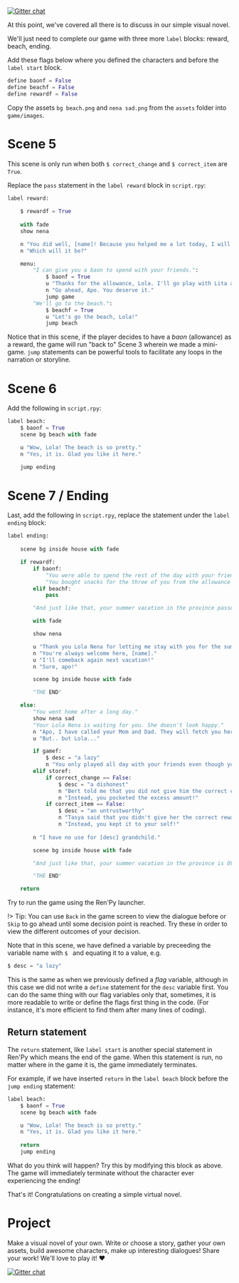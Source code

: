 [![Gitter chat](https://badges.gitter.im/gitterHQ/gitter.png)](https://gitter.im/WWCodeManila/Python)

At this point, we've covered all there is to discuss in our simple visual novel. 

We'll just need to complete our game with three more `label` blocks: reward, beach, ending.

Add these flags below where you defined the characters and before the `label start` block.

```python
define baonf = False
define beachf = False
define rewardf = False
```

Copy the assets `bg beach.png` and `nena sad.png` from the `assets` folder into `game/images`. 

# Scene 5

This scene is only run when both `$ correct_change` and `$ correct_item` are `True`.

Replace the `pass` statement in the `label reward` block in `script.rpy`:

```python
label reward:
    
    $ rewardf = True
    
    with fade
    show nena

    n "You did well, [name]! Because you helped me a lot today, I will give you a reward."
    n "Which will it be?"

    menu:
        "I can give you a baon to spend with your friends.":
            $ baonf = True
            u "Thanks for the allowance, Lola. I'll go play with Lita and Boy now."
            n "Go ahead, Apo. You deserve it."
            jump game
        "We'll go to the beach.":
            $ beachf = True
            u "Let's go the beach, Lola!"
            jump beach
```

Notice that in this scene, if the player decides to have a *baon* (allowance) as a reward, the game will run "back to" Scene 3 wherein we made a mini-game. `jump` statements can be powerful tools to facilitate any loops in the narration or storyline.

# Scene 6

Add the following in `script.rpy`:

```python
label beach:
    $ baonf = True
    scene bg beach with fade

    u "Wow, Lola! The beach is so pretty."
    n "Yes, it is. Glad you like it here."

    jump ending
```

# Scene 7 / Ending

Last, add the following in `script.rpy`, replace the statement under the `label ending` block:

```python
label ending:
    
    scene bg inside house with fade

    if rewardf:
        if baonf:
            "You were able to spend the rest of the day with your friends Lita and Boy."
            "You bought snacks for the three of you from the allowance Aling Nena gave you."
        elif beachf:
            pass

        "And just like that, your summer vacation in the province passed in bliss and happiness."

        with fade

        show nena

        u "Thank you Lola Nena for letting me stay with you for the summer."
        n "You're always welcome here, [name]."
        u "I'll comeback again next vacation!"
        n "Sure, apo!"

        scene bg inside house with fade

        "THE END"

    else:
        "You went home after a long day."
        show nena sad
        "Your Lola Nena is waiting for you. She doesn't look happy."
        n "Apo, I have called your Mom and Dad. They will fetch you here tomorrow."
        u "But.. but Lola..."

        if gamef:
            $ desc = "a lazy"
            n "You only played all day with your friends even though you promised to help me."
        elif storef:
            if correct_change == False:
                $ desc = "a dishonest"
                n "Bert told me that you did not give him the correct change."
                n "Instead, you pocketed the excess amount!"
            if correct_item == False:
                $ desc = "an untrustworthy"
                n "Tasya said that you didn't give her the correct reward."
                n "Instead, you kept it to your self!"
        
        n "I have no use for [desc] grandchild."

        scene bg inside house with fade

        "And just like that, your summer vacation in the province is OVER."

        "THE END"

    return
```

Try to run  the game using the Ren'Py launcher.

!> Tip: You can use  `Back` in the game screen to view the dialogue before or `Skip` to go ahead until some decision point is reached. Try these in order to view the different outcomes of your decision.

Note that in this scene, we have defined a variable by preceeding the variable name with `$ ` and equating it to a value, e.g.

```python
$ desc = "a lazy"
```

This is the same as when we previously defined a *flag* variable, although in this case we did not write a `define` statement for the `desc` variable first. You can do the same thing with our flag variables only that, sometimes, it is more readable to write or define the flags first thing in the code. (For instance, it's more efficient to find them after many lines of coding).

## Return statement

The `return` statement, like `label start` is another special statement in Ren'Py which means the end of the game. When this statement is run, no matter where in the game it is, the game immediately terminates.

For example, if we have inserted `return` in the `label beach` block before the `jump ending` statement:

```python
label beach:
    $ baonf = True
    scene bg beach with fade

    u "Wow, Lola! The beach is so pretty."
    n "Yes, it is. Glad you like it here."
    
    return
    jump ending
```

What do you think will happen? Try this by modifying this block as above. The game will immediately terminate without the character ever experiencing the ending! 

That's it! Congratulations on creating a simple virtual novel. 

# Project 

Make a visual novel of your own. Write or choose a story, gather your own assets, build awesome characters, make up interesting dialogues! Share your work! We'll love to play it! :heart:

[![Gitter chat](https://badges.gitter.im/gitterHQ/gitter.png)](https://gitter.im/WWCodeManila/Python)


